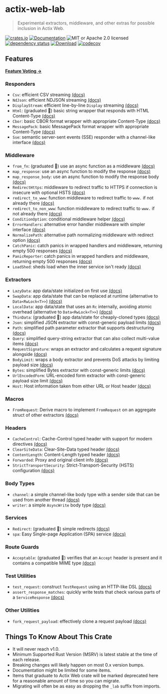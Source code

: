 # actix-web-lab

> Experimental extractors, middleware, and other extras for possible inclusion in Actix Web.

<!-- prettier-ignore-start -->

[![crates.io](https://img.shields.io/crates/v/actix-web-lab?label=latest)](https://crates.io/crates/actix-web-lab)
[![Documentation](https://docs.rs/actix-web-lab/badge.svg)](https://docs.rs/actix-web-lab/0.24.3)
![MIT or Apache 2.0 licensed](https://img.shields.io/crates/l/actix-web-lab.svg)
<br />
[![dependency status](https://deps.rs/crate/actix-web-lab/0.24.3/status.svg)](https://deps.rs/crate/actix-web-lab/0.24.3)
[![Download](https://img.shields.io/crates/d/actix-web-lab.svg)](https://crates.io/crates/actix-web-lab)
[![codecov](https://codecov.io/gh/robjtede/actix-web-lab/branch/main/graph/badge.svg)](https://codecov.io/gh/robjtede/actix-web-lab)

<!-- prettier-ignore-end -->

## Features

**[Feature Voting &rarr;](https://github.com/robjtede/actix-web-lab/discussions/7)**

### Responders

- `Csv`: efficient CSV streaming [(docs)](https://docs.rs/actix-web-lab/0.24.3/actix_web_lab/respond/struct.Csv.html)
- `NdJson`: efficient NDJSON streaming [(docs)](https://docs.rs/actix-web-lab/0.24.3/actix_web_lab/respond/struct.NdJson.html)
- `DisplayStream`: efficient line-by-line `Display` streaming [(docs)](https://docs.rs/actix-web-lab/0.24.3/actix_web_lab/respond/struct.DisplayStream.html)
- `Html`: (graduated 🎉) basic string wrapper that responds with HTML Content-Type [(docs)](https://docs.rs/actix-web/4/actix_web/web/struct.Html.html)
- `Cbor`: basic CBOR format wrapper with appropriate Content-Type [(docs)](https://docs.rs/actix-web-lab/0.24.3/actix_web_lab/respond/struct.Cbor.html)
- `MessagePack`: basic MessagePack format wrapper with appropriate Content-Type [(docs)](https://docs.rs/actix-web-lab/0.24.3/actix_web_lab/respond/struct.MessagePack.html)
- `Sse`: semantic server-sent events (SSE) responder with a channel-like interface [(docs)](https://docs.rs/actix-web-lab/0.24.3/actix_web_lab/sse/index.html)

### Middleware

- `from_fn`: (graduated 🎉) use an async function as a middleware [(docs)](https://docs.rs/actix-web/4/actix_web/middleware/fn.from_fn.html)
- `map_response`: use an async function to modify the response [(docs)](https://docs.rs/actix-web-lab/0.24.3/actix_web_lab/middleware/fn.map_response.html)
- `map_response_body`: use an async function to modify the response body [(docs)](https://docs.rs/actix-web-lab/0.24.3/actix_web_lab/middleware/fn.map_response_body.html)
- `RedirectHttps`: middleware to redirect traffic to HTTPS if connection is insecure with optional HSTS [(docs)](https://docs.rs/actix-web-lab/0.24.3/actix_web_lab/middleware/struct.RedirectHttps.html)
- `redirect_to_www`: function middleware to redirect traffic to `www.` if not already there [(docs)](https://docs.rs/actix-web-lab/0.24.3/actix_web_lab/middleware/fn.redirect_to_www.html)
- `redirect_to_non_www`: function middleware to redirect traffic to `www.` if not already there [(docs)](https://docs.rs/actix-web-lab/0.24.3/actix_web_lab/middleware/fn.redirect_to_non_www.html)
- `ConditionOption`: conditional middleware helper [(docs)](https://docs.rs/actix-web-lab/0.24.3/actix_web_lab/middleware/struct.ConditionOption.html)
- `ErrorHandlers`: alternative error handler middleware with simpler interface [(docs)](https://docs.rs/actix-web-lab/0.24.3/actix_web_lab/middleware/struct.ErrorHandlers.html)
- `NormalizePath`: alternative path normalizing middleware with redirect option [(docs)](https://docs.rs/actix-web-lab/0.24.3/actix_web_lab/middleware/struct.NormalizePath.html)
- `CatchPanic`: catch panics in wrapped handlers and middleware, returning empty 500 responses [(docs)](https://docs.rs/actix-web-lab/0.24.3/actix_web_lab/middleware/struct.CatchPanic.html)
- `PanicReporter`: catch panics in wrapped handlers and middleware, returning empty 500 responses [(docs)](https://docs.rs/actix-web-lab/0.24.3/actix_web_lab/middleware/struct.PanicReporter.html)
- `LoadShed`: sheds load when the inner service isn't ready [(docs)](https://docs.rs/actix-web-lab/0.24.3/actix_web_lab/middleware/struct.LoadShed.html)

### Extractors

- `LazyData`: app data/state initialized on first use [(docs)](https://docs.rs/actix-web-lab/0.24.3/actix_web_lab/extract/struct.LazyData.html)
- `SwapData`: app data/state that can be replaced at runtime (alternative to `Data<RwLock<T>>`) [(docs)](https://docs.rs/actix-web-lab/0.24.3/actix_web_lab/extract/struct.SwapData.html)
- `LocalData`: app data/state that uses an `Rc` internally, avoiding atomic overhead (alternative to `Data<RwLock<T>>`) [(docs)](https://docs.rs/actix-web-lab/0.24.3/actix_web_lab/extract/struct.LocalData.html)
- `ThinData`: (graduated 🎉) app data/state for cheaply-cloned types [(docs)](https://docs.rs/actix-web/4/actix_web/web/struct.ThinData.html)
- `Json`: simplified JSON extractor with const-generic payload limits [(docs)](https://docs.rs/actix-web-lab/0.24.3/actix_web_lab/extract/struct.Json.html)
- `Path`: simplified path parameter extractor that supports destructuring [(docs)](https://docs.rs/actix-web-lab/0.24.3/actix_web_lab/extract/struct.Path.html)
- `Query`: simplified query-string extractor that can also collect multi-value items [(docs)](https://docs.rs/actix-web-lab/0.24.3/actix_web_lab/extract/struct.Query.html)
- `RequestSignature`: wraps an extractor and calculates a request signature alongside [(docs)](https://docs.rs/actix-web-lab/0.24.3/actix_web_lab/extract/struct.RequestSignature.html)
- `BodyLimit`: wraps a body extractor and prevents DoS attacks by limiting payload size [(docs)](https://docs.rs/actix-web-lab/0.24.3/actix_web_lab/extract/struct.BodyLimit.html)
- `Bytes`: simplified Bytes extractor with const-generic limits [(docs)](https://docs.rs/actix-web-lab/0.24.3/actix_web_lab/extract/struct.Bytes.html)
- `UrlEncodedForm`: URL-encoded form extractor with const-generic payload size limit [(docs)](https://docs.rs/actix-web-lab/0.24.3/actix_web_lab/extract/struct.UrlEncodedForm.html)
- `Host`: Host information taken from either URL or Host header [(docs)](https://docs.rs/actix-web-lab/0.24.3/actix_web_lab/extract/struct.Host.html)

### Macros

- `FromRequest`: Derive macro to implement `FromRequest` on an aggregate struct of other extractors [(docs)](https://docs.rs/actix-web-lab/0.24.3/actix_web_lab/derive.FromRequest.html)

### Headers

- `CacheControl`: Cache-Control typed header with support for modern directives [(docs)](https://docs.rs/actix-web-lab/0.24.3/actix_web_lab/header/struct.CacheControl.html)
- `ClearSiteData`: Clear-Site-Data typed header [(docs)](https://docs.rs/actix-web-lab/0.24.3/actix_web_lab/header/struct.ClearSiteData.html)
- `ContentLength`: Content-Length typed header [(docs)](https://docs.rs/actix-web-lab/0.24.3/actix_web_lab/header/struct.ContentLength.html)
- `Forwarded`: Proxy and original client info [(docs)](https://docs.rs/actix-web-lab/0.24.3/actix_web_lab/header/struct.Forwarded.html)
- `StrictTransportSecurity`: Strict-Transport-Security (HSTS) configuration [(docs)](https://docs.rs/actix-web-lab/0.24.3/actix_web_lab/header/struct.StrictTransportSecurity.html)

### Body Types

- `channel`: a simple channel-like body type with a sender side that can be used from another thread [(docs)](https://docs.rs/actix-web-lab/0.24.3/actix_web_lab/body/fn.channel.html)
- `writer`: a simple `AsyncWrite` body type [(docs)](https://docs.rs/actix-web-lab/0.24.3/actix_web_lab/body/fn.writer.html)

### Services

- `Redirect`: (graduated 🎉) simple redirects [(docs)](https://docs.rs/actix-web/4/actix_web/web/struct.Redirect.html)
- `spa`: Easy Single-page Application (SPA) service [(docs)](https://docs.rs/actix-web-lab/0.24.3/actix_web_lab/web/fn.spa.html)

### Route Guards

- `Acceptable`: (graduated 🎉) verifies that an `Accept` header is present and it contains a compatible MIME type [(docs)](https://docs.rs/actix-web/4/actix_web/guard/struct.Acceptable.html)

### Test Utilities

- `test_request`: construct `TestRequest` using an HTTP-like DSL [(docs)](https://docs.rs/actix-web-lab/0.24.3/actix_web_lab/test/macro.test_request.html)
- `assert_response_matches`: quickly write tests that check various parts of a `ServiceResponse` [(docs)](https://docs.rs/actix-web-lab/0.24.3/actix_web_lab/test/macro.assert_response_matches.html)

### Other Utilities

- `fork_request_payload`: effectively clone a request payload [(docs)](https://docs.rs/actix-web-lab/0.24.3/actix_web_lab/util/fn.fork_request_payload.html)

## Things To Know About This Crate

- It will never reach v1.0.
- Minimum Supported Rust Version (MSRV) is latest stable at the time of each release.
- Breaking changes will likely happen on most 0.x version bumps.
- Documentation might be limited for some items.
- Items that graduate to Actix Web crate will be marked deprecated here for a reasonable amount of time so you can migrate.
- Migrating will often be as easy as dropping the `_lab` suffix from imports.
